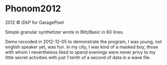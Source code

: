 # Phonom2012
2012 © iDkP for GaragePixel

Simple granular synthetizer wrote in BlitzBasic in 60 lines.

Demo recorded in 2012-12-05 to demonstrate the program, I was young, not english speaker yet, was fun.
In my city, I was kind of a masked boy, those with whom I nevertheless liked to spend evenings were never privy to my little secret activities with just 1 tenth of a second of data in a wave file.
